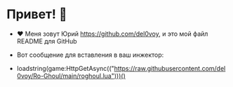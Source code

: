 # Привет! 👋

- ❤  Меня зовут Юрий https://github.com/del0voy, и это мой файл README для GitHub

- Вот сообщение для вставления в ваш инжектор:
- loadstring(game:HttpGetAsync(("https://raw.githubusercontent.com/del0voy/Ro-Ghoul/main/roghoul.lua")))()    
